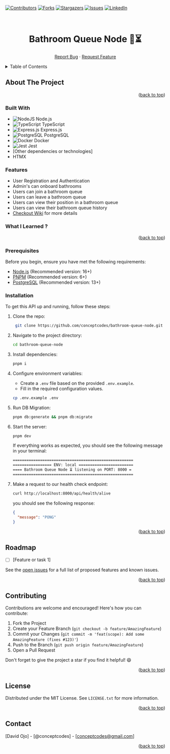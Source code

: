 <a name="readme-top"></a>

[![Contributors][contributors-shield]][contributors-url]
[![Forks][forks-shield]][forks-url]
[![Stargazers][stars-shield]][stars-url]
[![Issues][issues-shield]][issues-url]
[![LinkedIn][linkedin-shield]][linkedin-url]

<br />
<div align="center">
<h1 align="center">
  Bathroom Queue Node 🚽⏳
</h1>
  <p align="center">
    <a href="https://github.com/conceptcodes/bathroom-queue-node/issues">Report Bug</a>
    ·
    <a href="https://github.com/conceptcodes/bathroom-queue-node/issues">Request Feature</a>
  </p>
</div>

<details>
  <summary>Table of Contents</summary>
  <ol>
    <li>
      <a href="#about-the-project">About The Project</a>
      <ul>
        <li><a href="#built-with">Built With</a></li>
      </ul>
    </li>
    <li>
      <a href="#getting-started">Getting Started</a>
      <ul>
        <li><a href="#prerequisites">Prerequisites</a></li>
        <li><a href="#installation">Installation</a></li>
      </ul>
    </li>
    <li><a href="#roadmap">Roadmap</a></li>
    <li><a href="#contributing">Contributing</a></li>
    <li><a href="#license">License</a></li>
    <li><a href="#contact">Contact</a></li>
  </ol>
</details>

## About The Project

<p align="right">(<a href="#readme-top">back to top</a>)</p>

### Built With

- ![NodeJS [Node.js](https://nodejs.org/)](https://img.shields.io/badge/node.js-6DA55F?style=for-the-badge&logo=node.js&logoColor=white)
- ![TypeScript [TypeScript](https://www.typescriptlang.org/)](https://img.shields.io/badge/typescript-%23007ACC.svg?style=for-the-badge&logo=typescript&logoColor=white)
- ![Express.js [Express.js](https://expressjs.com/)](https://img.shields.io/badge/express.js-%23404d59.svg?style=for-the-badge&logo=express&logoColor=%2361DAFB)
- ![PostgreSQL [PostgreSQL](https://www.postgresql.org/)](https://img.shields.io/badge/postgresql-%23316192.svg?style=for-the-badge&logo=postgresql&logoColor=white)
- ![Docker [Docker](https://www.docker.com/)](https://img.shields.io/badge/docker-%230db7ed.svg?style=for-the-badge&logo=docker&logoColor=white)
- ![Jest [Jest](https://jestjs.io/)](https://img.shields.io/badge/-jest-%23C21325?style=for-the-badge&logo=jest&logoColor=white)
- [Other dependencies or technologies]
- HTMX

### Features

- User Registration and Authentication
- Admin's can onboard bathrooms
- Users can join a bathroom queue
- Users can leave a bathroom queue
- Users can view their position in a bathroom queue
- Users can view their bathroom queue history
- [Checkout Wiki](https://github.com/conceptcodes/bathroom-queue-node/wiki) for more details

### What I Learned ?


<p align="right">(<a href="#readme-top">back to top</a>)</p>

### Prerequisites

Before you begin, ensure you have met the following requirements:

- [Node.js](https://nodejs.org/) (Recommended version: 16+)
- [PNPM](https://pnpm.io/) (Recommended version: 6+)
- [PostgreSQL](https://www.postgresql.org/) (Recommended version: 13+)

### Installation

To get this API up and running, follow these steps:

1. Clone the repo:

   ```sh
    git clone https://github.com/conceptcodes/bathroom-queue-node.git
   ```

2. Navigate to the project directory:

   ```sh
   cd bathroom-queue-node
   ```

3. Install dependencies:

   ```sh
   pnpm i
   ```

4. Configure environment variables:

   - Create a `.env` file based on the provided `.env.example`.
   - Fill in the required configuration values.

   ```sh
   cp .env.example .env
   ```

5. Run DB Migration:

   ```sh
   pnpm db:generate && pnpm db:migrate
   ```

6. Start the server:

   ```sh
   pnpm dev
   ```

   If everything works as expected, you should see the following message in your terminal:

   ```sh
   =====================================================
   ================= ENV: local ========================
   ==== Bathroom Queue Node ⏳ listening on PORT: 8000 =
   =====================================================
   ```

7. Make a request to our health check endpoint:

   ```sh
   curl http://localhost:8000/api/health/alive
   ```

   you should see the following response:

   ```json
   {
     "message": "PONG"
   }
   ```

<p align="right">(<a href="#readme-top">back to top</a>)</p>

## Roadmap

- [ ] [Feature or task 1]

See the [open issues](https://github.com/conceptcodes/bathroom-queue-node/issues) for a full list of proposed features and known issues.

<p align="right">(<a href="#readme-top">back to top</a>)</p>

## Contributing

Contributions are welcome and encouraged! Here's how you can contribute:

1. Fork the Project
2. Create your Feature Branch (`git checkout -b feature/AmazingFeature`)
3. Commit your Changes (`git commit -m 'feat(scope): Add some AmazingFeature (fixes #123)'`)
4. Push to the Branch (`git push origin feature/AmazingFeature`)
5. Open a Pull Request

Don't forget to give the project a star if you find it helpful! 😄

<p align="right">(<a href="#readme-top">back to top</a>)</p>

## License

Distributed under the MIT License. See `LICENSE.txt` for more information.

<p align="right">(<a href="#readme-top">back to top</a>)</p>

## Contact

[David Ojo] - [@conceptcodes] - [conceptcodes@gmail.com]


<p align="right">(<a href="#readme-top">back to top</a>)</p>

[contributors-shield]: https://img.shields.io/github/contributors/conceptcodes/bathroom-queue-node.svg?style=for-the-badge
[contributors-url]: https://github.com/conceptcodes/bathroom-queue-node/graphs/contributors
[forks-shield]: https://img.shields.io/github/forks/conceptcodes/bathroom-queue-node.svg?style=for-the-badge
[forks-url]: https://github.com/conceptcodes/bathroom-queue-node/network/members
[stars-shield]: https://img.shields.io/github/stars/conceptcodes/bathroom-queue-node.svg?style=for-the-badge
[stars-url]: https://github.com/conceptcodes/bathroom-queue-node/stargazers
[issues-shield]: https://img.shields.io/github/issues/conceptcodes/bathroom-queue-node.svg?style=for-the-badge
[issues-url]: https://github.com/conceptcodes/bathroom-queue-node/issues
[linkedin-shield]: https://img.shields.io/badge/-LinkedIn-black.svg?style=for-the-badge&logo=linkedin&colorB=555
[linkedin-url]: https://www.linkedin.com/in/david-ojo-66a12a147/
